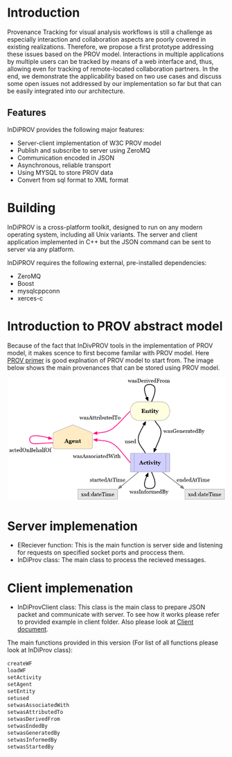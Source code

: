 # Introduction

Provenance Tracking for visual analysis workflows is still a challenge as especially interaction and collaboration aspects are poorly covered in existing realizations.
Therefore, we propose a first prototype addressing these issues based on the PROV model.
Interactions in multiple applications by multiple users can be tracked by means of a web interface and, thus, allowing even for tracking of remote-located collaboration partners.
In the end, we demonstrate the applicability based on two use cases and discuss some open issues not addressed by our implementation so far but that can be easily integrated into our architecture. 

## Features

InDiPROV provides the following major features:

* Server-client implementation of W3C PROV model
* Publish and subscribe to server using ZeroMQ
* Communication encoded in JSON
* Asynchronous, reliable transport
* Using MYSQL to store PROV data
* Convert from sql format to XML format


# Building

InDiPROV is a cross-platform toolkit, designed to run on any modern operating system, including all Unix variants. The server and client application implemented in C++ but the JSON command can be sent to server via any platform.


InDiPROV requires the following external, pre-installed dependencies:

* ZeroMQ
* Boost
* mysqlcppconn
* xerces-c

# Introduction to PROV abstract model

Because of the fact that InDivPROV tools in the implementation of PROV model, it makes scence to first become familar with PROV model. Here [PROV primer](https://www.w3.org/TR/2013/NOTE-prov-primer-20130430/) is good explnation of PROV model to start from. The image below shows the main provenances that can be stored using PROV model.

![alt tag](https://github.com/HBPVIS/InDiProv/blob/master/Documents/starting-points.png)

# Server implemenation

* EReciever function: This is the main function is server side and listening for requests on specified socket ports and proccess them.
* InDiProv class: The main class to process the recieved messages.

# Client implemenation

* InDiProvClient class: This class is the main class to prepare JSON packet and communicate with server. To see how it works please refer to provided example in client folder. Also please look at [Client document](https://github.com/HBPVIS/InDiProv/tree/master/client/Document/html/index.html).

The main functions provided in this version (For list of all functions please look at InDiProv class):

    createWF
    loadWF
    setActivity
    setAgent
    setEntity
    setused
    setwasAssociatedWith
    setwasAttributedTo
    setwasDerivedFrom
    setwasEndedBy
    setwasGeneratedBy
    setwasInformedBy
    setwasStartedBy
